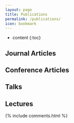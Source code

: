 ```yaml
---
layout: page
title: Publications
permalink: /publications/
icon: bookmark
---
```


* content
{:toc}

## Journal Articles

## Conference Articles

## Talks

## Lectures


{% include comments.html %}
